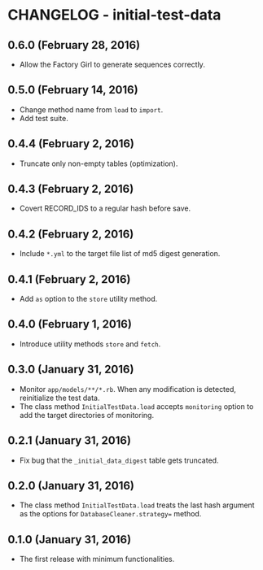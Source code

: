 # CHANGELOG - initial-test-data

## 0.6.0 (February 28, 2016)

* Allow the Factory Girl to generate sequences correctly.

## 0.5.0 (February 14, 2016)

* Change method name from `load` to `import`.
* Add test suite.

## 0.4.4 (February 2, 2016)

* Truncate only non-empty tables (optimization).

## 0.4.3 (February 2, 2016)

* Covert RECORD_IDS to a regular hash before save.

## 0.4.2 (February 2, 2016)

* Include `*.yml` to the target file list of md5 digest generation.

## 0.4.1 (February 2, 2016)

* Add `as` option to the `store` utility method.

## 0.4.0 (February 1, 2016)

* Introduce utility methods `store` and `fetch`.

## 0.3.0 (January 31, 2016)

* Monitor `app/models/**/*.rb`. When any modification is detected,
reinitialize the test data.
* The class method `InitialTestData.load` accepts `monitoring` option
to add the target directories of monitoring.

## 0.2.1 (January 31, 2016)

* Fix bug that the `_initial_data_digest` table gets truncated.

## 0.2.0 (January 31, 2016)

* The class method `InitialTestData.load` treats the last hash argument
as the options for `DatabaseCleaner.strategy=` method.

## 0.1.0 (January 31, 2016)

* The first release with minimum functionalities.
